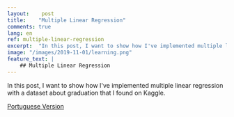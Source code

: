 ```yaml
---
layout:    post
title:    "Multiple Linear Regression"
comments: true
lang: en
ref: multiple-linear-regression
excerpt:  "In this post, I want to show how I've implemented multiple linear regression with a dataset about graduation that I found on Kaggle."
image: "/images/2019-11-01/learning.png"
feature_text: |
    ## Multiple Linear Regression
---
```


In this post, I want to show how I've implemented multiple linear regression with a dataset about graduation that I found on Kaggle.

[Portuguese Version]({{site.url}}/2019/12/05/regressao-linear-multipla)

